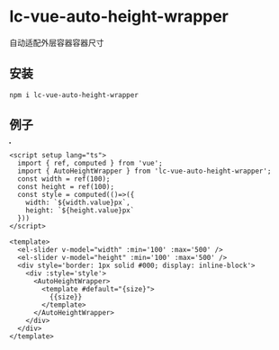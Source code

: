 # lc-vue-auto-height-wrapper


自动适配外层容器容器尺寸

## 安装 

```
npm i lc-vue-auto-height-wrapper 
```

## 例子

<script setup lang="ts">
  import { ref, computed } from 'vue';
  import { AutoHeightWrapper } from 'lc-vue-auto-height-wrapper';
  const width = ref(100);
  const height = ref(100);
  const style = computed(()=>({
    width: `${width.value}px`,
    height: `${height.value}px`
  }))
</script>

<el-slider v-model="width" :min='100' :max='500' />
<el-slider v-model="height" :min='100' :max='500' />
<div style='border: 1px solid #000; display: inline-block'>
  <div :style='style'>
    <AutoHeightWrapper>
      <template #default="{size}">
        {{size}}
      </template>
    </AutoHeightWrapper>  
  </div>
</div>


```vue
<script setup lang="ts">
  import { ref, computed } from 'vue';
  import { AutoHeightWrapper } from 'lc-vue-auto-height-wrapper';
  const width = ref(100);
  const height = ref(100);
  const style = computed(()=>({
    width: `${width.value}px`,
    height: `${height.value}px`
  }))
</script>

<template>
  <el-slider v-model="width" :min='100' :max='500' />
  <el-slider v-model="height" :min='100' :max='500' />
  <div style='border: 1px solid #000; display: inline-block'>
    <div :style='style'>
      <AutoHeightWrapper>
        <template #default="{size}">
          {{size}}
        </template>
      </AutoHeightWrapper>  
    </div>
  </div>
</template>
```